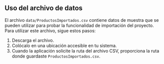 ## Uso del archivo de datos

El archivo `data/ProductosImportados.csv` contiene datos de muestra que se pueden utilizar para probar la funcionalidad de importación del proyecto. Para utilizar este archivo, sigue estos pasos:

1. Descarga el archivo.
2. Colócalo en una ubicación accesible en tu sistema.
3. Cuando la aplicación solicite la ruta del archivo CSV, proporciona la ruta donde guardaste `ProductosImportados.csv`.
